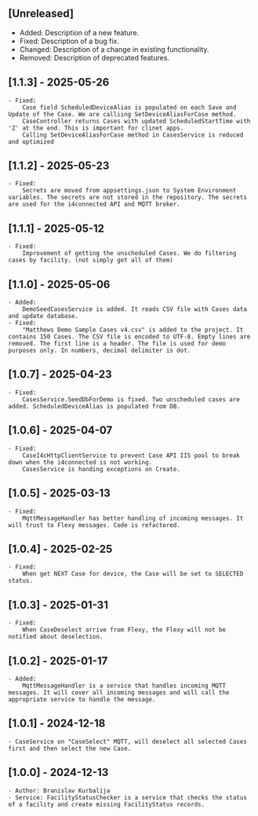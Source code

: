 ﻿## [Unreleased]
- Added: Description of a new feature.
- Fixed: Description of a bug fix.
- Changed: Description of a change in existing functionality.
- Removed: Description of deprecated features.


## [1.1.3] - 2025-05-26
	- Fixed:
	    Case field ScheduledDeviceAlias is populated on each Save and Update of the Case. We are calliing SetDeviceAliasForCase method.
		CaseController returns Cases with updated ScheduledStartTime with 'Z' at the end. This is important for clinet apps.
		Calling SetDeviceAliasForCase method in CasesService is reduced and optimized

## [1.1.2] - 2025-05-23
	- Fixed:
	    Secrets are moved from appsettings.json to System Environment variables. The secrets are not stored in the repository. The secrets are used for the i4connected API and MQTT broker.

## [1.1.1] - 2025-05-12
	- Fixed:
	    Improvement of getting the unscheduled Cases. We do filtering cases by facility. (not simply get all of them)

## [1.1.0] - 2025-05-06
	- Added:
		DemoSeedCasesService is added. It reads CSV file with Cases data and update database.
	- Fixed:
		"Matthews Demo Sample Cases v4.csv" is added to the project. It contains 150 Cases. The CSV file is encoded to UTF-8. Empty lines are removed. The first line is a header. The file is used for demo purposes only. In numbers, decimal delimiter is dot.

## [1.0.7] - 2025-04-23
	- Fixed:
		CasesService.SeedDbForDemo is fixed. Two unscheduled cases are added. ScheduledDeviceAlias is populated from DB.

## [1.0.6] - 2025-04-07
	- Fixed:
		CaseI4cHttpClientService to prevent Case API IIS pool to break down when the i4connected is not working.
		CasesService is handing exceptions on Create.

## [1.0.5] - 2025-03-13
	- Fixed:
		MqttMessageHandler has better handling of incoming messages. It will trust to Flexy messages. Code is refactored.

## [1.0.4] - 2025-02-25
	- Fixed:
		When get NEXT Case for device, the Case will be set to SELECTED status.

## [1.0.3] - 2025-01-31
	- Fixed:
		When CaseDeselect arrive from Flexy, the Flexy will not be notified about deselection.

## [1.0.2] - 2025-01-17
	- Added:
		MqttMessageHandler is a service that handles incoming MQTT messages. It will cover all incoming messages and will call the appropriate service to handle the message.

## [1.0.1] - 2024-12-18
	- CaseService on "CaseSelect" MQTT, will deselect all selected Cases first and then select the new Case.

## [1.0.0] - 2024-12-13
	- Author: Branislav Kurbalija
	- Service: FacilityStatusChecker is a service that checks the status of a facility and create missing FacilityStatus records.
